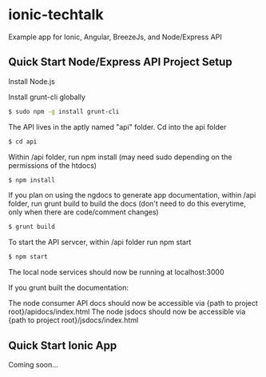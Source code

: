 # ionic-techtalk

Example app for Ionic, Angular, BreezeJs, and Node/Express API

## Quick Start Node/Express API Project Setup

Install Node.js

Install grunt-cli globally

```sh
$ sudo npm -g install grunt-cli
```

The API lives in the aptly named "api" folder. Cd into the api folder

```sh
$ cd api
```

Within /api folder, run npm install (may need sudo depending on the permissions of the htdocs)
```sh
$ npm install
```

If you plan on using the ngdocs to generate app documentation, within /api folder, run grunt build to build the docs (don't need to do this everytime, only when there are code/comment changes)
```sh
$ grunt build
```

To start the API servcer, within /api folder run npm start

```sh
$ npm start
```

The local node services should now be running at localhost:3000

If you grunt built the documentation:

The node consumer API docs should now be accessible via {path to project root}/apidocs/index.html
The node jsdocs should now be accessible via {path to project root}/jsdocs/index.html

## Quick Start Ionic App

Coming soon...